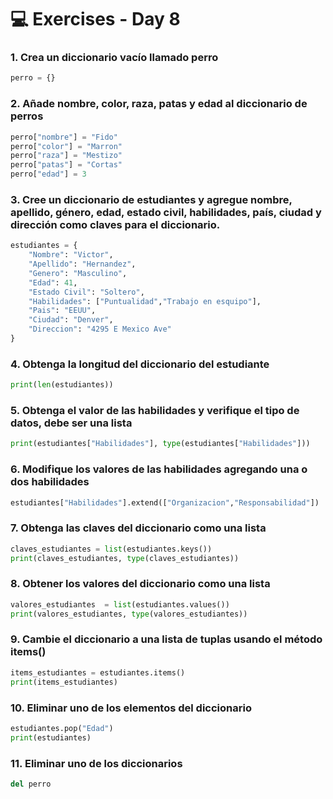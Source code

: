 # 💻 Exercises - Day 8

### 1. Crea un diccionario vacío llamado perro
```python
perro = {}
```

### 2. Añade nombre, color, raza, patas y edad al diccionario de perros

```python
perro["nombre"] = "Fido"
perro["color"] = "Marron"
perro["raza"] = "Mestizo"
perro["patas"] = "Cortas"
perro["edad"] = 3
```

### 3. Cree un diccionario de estudiantes y agregue nombre, apellido, género, edad, estado civil, habilidades, país, ciudad y dirección como claves para el diccionario.

```python
estudiantes = {
    "Nombre": "Victor",
    "Apellido": "Hernandez",
    "Genero": "Masculino",
    "Edad": 41,
    "Estado Civil": "Soltero",
    "Habilidades": ["Puntualidad","Trabajo en esquipo"],
    "Pais": "EEUU",
    "Ciudad": "Denver",
    "Direccion": "4295 E Mexico Ave"
}
```

### 4. Obtenga la longitud del diccionario del estudiante

```python
print(len(estudiantes))
```

### 5. Obtenga el valor de las habilidades y verifique el tipo de datos, debe ser una lista

```python
print(estudiantes["Habilidades"], type(estudiantes["Habilidades"]))
```

### 6. Modifique los valores de las habilidades agregando una o dos habilidades

```python
estudiantes["Habilidades"].extend(["Organizacion","Responsabilidad"])
```

### 7. Obtenga las claves del diccionario como una lista

```python
claves_estudiantes = list(estudiantes.keys())
print(claves_estudiantes, type(claves_estudiantes))
```

### 8. Obtener los valores del diccionario como una lista

```python
valores_estudiantes  = list(estudiantes.values())
print(valores_estudiantes, type(valores_estudiantes))
```

### 9. Cambie el diccionario a una lista de tuplas usando el método items()

```python
items_estudiantes = estudiantes.items()
print(items_estudiantes)
```

### 10. Eliminar uno de los elementos del diccionario

```python
estudiantes.pop("Edad")
print(estudiantes)
```

### 11. Eliminar uno de los diccionarios

```python
del perro
```
